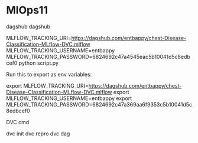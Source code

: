 # MlOps11

dagshub
dagshub

MLFLOW_TRACKING_URI=https://dagshub.com/entbappy/chest-Disease-Classification-MLflow-DVC.mlflow
MLFLOW_TRACKING_USERNAME=entbappy
MLFLOW_TRACKING_PASSWORD=6824692c47a4545eac5b10041d5c8edbcef0
python script.py

Run this to export as env variables:

export MLFLOW_TRACKING_URI=https://dagshub.com/entbappy/chest-Disease-Classification-MLflow-DVC.mlflow
export MLFLOW_TRACKING_USERNAME=entbappy 
export MLFLOW_TRACKING_PASSWORD=6824692c47a369aa6f9353c5b10041d5c8edbcef0

DVC cmd

dvc init
dvc repro
dvc dag